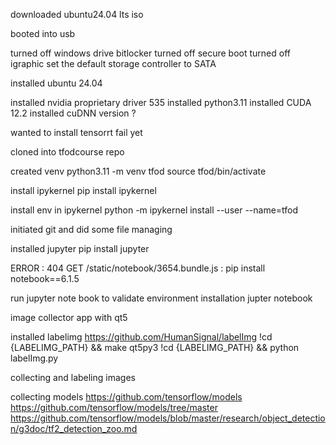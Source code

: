 downloaded ubuntu24.04 lts iso

booted into usb

turned off windows drive bitlocker
turned off secure boot
turned off igraphic
set the default storage controller to SATA


installed ubuntu 24.04


installed nvidia proprietary driver 535 
installed python3.11
installed CUDA 12.2
installed cuDNN version ?

wanted to install tensorrt fail yet


cloned into tfodcourse repo

created venv
    python3.11 -m venv tfod
    source tfod/bin/activate

install ipykernel
    pip install ipykernel

install env in ipykernel
    python -m ipykernel install --user --name=tfod

initiated git and did some file managing

installed jupyter 
    pip install jupyter


ERROR : 404 GET /static/notebook/3654.bundle.js : pip install notebook==6.1.5

run jupyter note book to validate environment installation
    jupter notebook

image collector app with qt5
    
installed labelimg
    https://github.com/HumanSignal/labelImg
    !cd {LABELIMG_PATH} && make qt5py3
    !cd {LABELIMG_PATH} && python labelImg.py

collecting and labeling images

collecting models
    https://github.com/tensorflow/models
    https://github.com/tensorflow/models/tree/master
    https://github.com/tensorflow/models/blob/master/research/object_detection/g3doc/tf2_detection_zoo.md
    


